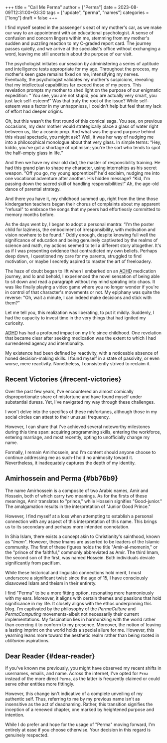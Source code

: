 +++
title = "Call Me Perma"
author = ["Perma"]
date = 2023-08-09T12:31:00+03:30
tags = ["update", "perma", "names"]
categories = ["long"]
draft = false
+++

I find myself seated in the passenger's seat of my mother's car, as we make our way to an appointment with an educational psychologist. A sense of confusion and concern lingers within me, stemming from my mother's sudden and puzzling reaction to my C-graded report card. The journey passes quietly, and we arrive at the specialist's office without exchanging a word, leaving me still uncertain about the purpose of our visit.

The psychologist initiates our session by administering a series of aptitude and intelligence tests appropriate for my age. Throughout the process, my mother's keen gaze remains fixed on me, intensifying my nerves. Eventually, the psychologist validates my mother's suspicions, revealing that my intellectual capabilities far exceed those of my peers. This revelation prompts my mother to shed light on the purpose of our enigmatic expedition: <q cite="my mother"> You see, you are not stupid, you are actually very smart, you just lack self-esteem!</q> Was that truly the root of the issue? While self-esteem was a factor in my unhappniess, I couldn't help but feel that my lack of effort had deeper origins.

Oh, but this wasn't the first round of this comical saga. You see, on previous occasions, my dear mother would strategically place a glass of water right between us, like a cosmic prop. And what was the grand purpose behind this visual spectacle, you might ask? Well, it was her way of nudging me into a philosophical monologue about that very glass. In simple terms: <q cite="my mother">Hey, kiddo, you've got a shortage of optimism; you're the sort who tends to spot the half-empty glass in life.</q>

And then we have my dear old dad, the master of responsibility training. He had this grand plan to shape my character, using internships as his secret weapon. <q cite="my father">Off you go, my young apprentice!</q> he'd exclaim, nudging me into one vocational adventure after another. His hidden message? <q cite="my father">Kid, I'm passing down the sacred skill of handling responsibilities!</q> Ah, the age-old dance of parental strategy.

And there you have it, my childhood summed up, right from the time those kindergarten teachers began their chorus of complaints about my apparent "refusal" to embrace the songs that my peers had effortlessly committed to memory months before.

As the days went by, I began to adopt a personal mantra: <q cite="me">I'm the poster child for laziness, the embodiment of irresponsibility, with motivation and vision nowhere to be found.</q> Oddly enough, despite knowing full well the significance of education and being genuinely captivated by the realms of science and math, my actions seemed to tell a different story altogether. It's as if I was presenting evidence that contradicted my own beliefs. Perhaps deep down, I questioned my care for my parents, struggled to find motivation, or maybe I secretly aspired to master the art of freeloadery.

The haze of doubt began to lift when I embarked on an <abbr title="Attention-Deficit/Hyperactivity Disorder">ADHD</abbr> medication journey, and lo and behold, I experienced the novel sensation of being able to sit down and read a paragraph without my mind spiraling into chaos. It was like finally playing a video game where you no longer wonder if you're in control of that character's movements or not. My epiphany was quite the reverse: "Oh, wait a minute, I can indeed make decisions and stick with them?"

Let me tell you, this realization was liberating, to put it mildly. Suddenly, I had the capacity to invest time in the very things that had ignited my curiosity.

<abbr title="Attention-Deficit/Hyperactivity Disorder">ADHD</abbr> has had a profound impact on  my life since childhood. One revelation that became clear after seeking medication was the extent to which I had surrendered agency and intentionality.

My existence had been defined by reactivity, with a noticeable absence of honed decision-making skills. I found myself in a state of passivity, or even worse, mere reactivity. Nonetheless, I consistently strived to reclaim it.


## Recent Victories {#recent-victories}

Over the past few years, I've encountered an almost comically disproportionate share of misfortune and have found myself under substantial duress. Yet, I've navigated my way through these challenges.

I won't delve into the specifics of these misfortunes, although those in my social circles can attest to their unusual frequency.

However, I can share that I've achieved several noteworthy milestones during this time span: acquiring programming skills, entering the workforce, entering marriage, and most recently, opting to unofficially change my name.

Formally, I remain <span class="person p-name">Amirhossein</span>, and I'm content should anyone choose to continue addressing me as such-I hold no animosity toward it. Nevertheless, it inadequately captures the depth of my identity.


## <span class="person p-name">Amirhossein</span> and <span class="person p-name">Perma</span> {#bb76b9}

The name Amirhossein is a composite of two Arabic names, Amir and Hossein, both of which carry two meanings. As for the firsts of these meanings, Amir translates to "prince," while Hossein signifies "Good-junior." The amalgamation results in the interpretation of "Junior Good Prince."

However, I find myself at a loss when attempting to establish a personal connection with any aspect of this interpretation of this name. This brings us to its secondary and perhaps more intended connotation.

In Shia Islam, there exists a concept akin to Christianity's sainthood, known as "<dfn>Imam</dfn>". However, these Imams are asserted to be leaders of the Islamic community. The first of these figures holds the title "<span class="person p-name">Amir-al-momenin</span>," or the "prince of the faithful," commonly abbreviated as Amir. The third Imam, the second son of the first, was named <span class="person p-name">Hossein</span>. Both individuals deviate significantly from pacifism.

While these historical and linguistic connections hold merit, I must underscore a significant twist: since the age of 15, I have consciously disavowed Islam and theism in their entirety.

I find "<span class="person p-name">Perma</span>" to be a more fitting option, resonating more harmoniously with my ears. Moreover, it aligns with certain themes and passions that hold significance in my life. It closely aligns with the ethos underpinning this blog. I'm captivated by the philosophy of the _PermaCulture_ and _PermaComputing_ movements-albeit not necessarily their current implementations. My fascination lies in harmonizing with the world rather than coercing it to conform to my presence. Moreover, the notion of leaving a lasting imprint on the world holds a special allure for me. However, this yearning leans more toward the aesthetic realm rather than being rooted in _utilitarian_ aspirations.


## Dear Reader {#dear-reader}

If you've known me previously, you might have observed my recent shifts in usernames, emails, and name. Across the internet, I've opted for `Prma` instead of the more direct `Perma`, as the latter is frequently claimed or could serve other entities more fittingly.

However, this change isn't indicative of a complete unveiling of my authentic self. Thus, referring to me by my previous name isn't as insensitive as the act of deadnaming. Rather, this transition signifies the inception of a renewed chapter, one marked by heightened purpose and intention.

While I do prefer and hope for the usage of "<span class="person p-name">Perma</span>" moving forward, I'm entirely at ease if you choose otherwise. Your decision in this regard is genuinely respected.

